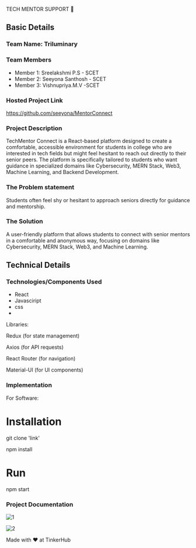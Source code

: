 TECH MENTOR SUPPORT 🎯


## Basic Details
### Team Name: Triluminary


### Team Members
- Member 1: Sreelakshmi P.S - SCET
- Member 2: Seeyona Santhosh - SCET
- Member 3: Vishnupriya.M.V -SCET

### Hosted Project Link
https://github.com/seeyona/MentorConnect

### Project Description
TechMentor Connect is a React-based platform designed to create a comfortable, accessible environment for students in college who are interested in tech fields but might feel hesitant to reach out directly to their senior peers. The platform is specifically tailored to students who want guidance in specialized domains like Cybersecurity, MERN Stack, Web3, Machine Learning, and Backend Development.

### The Problem statement
Students often feel shy or hesitant to approach seniors directly for guidance and mentorship.



### The Solution
A user-friendly platform that allows students to connect with senior mentors in a comfortable and anonymous way, focusing on domains like Cybersecurity, MERN Stack, Web3, and Machine Learning.

## Technical Details
### Technologies/Components Used
- React
- Javasciript
- css
- 
Libraries:

Redux (for state management)

Axios (for API requests)

React Router (for navigation)

Material-UI (for UI components)


### Implementation
For Software:
# Installation

git clone 'link'


npm install




# Run
npm start 
### Project Documentation




![1](https://github.com/user-attachments/assets/a705ea53-d485-4bd0-b6bf-375c986414d3)


![2](https://github.com/user-attachments/assets/5ac3ef62-2fe1-4749-b7fd-6109a88bf0f3)






Made with ❤️ at TinkerHub

